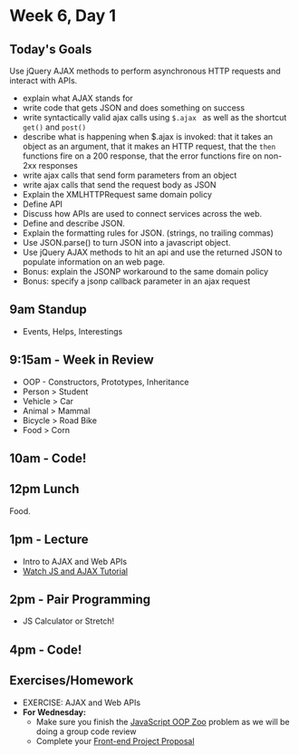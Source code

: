 # Week 6, Day 1

## Today's Goals

Use jQuery AJAX methods to perform asynchronous HTTP requests and interact with APIs.

  - explain what AJAX stands for
  - write code that gets JSON and does something on success
  - write syntactically valid ajax calls using `$.ajax ` as well as the shortcut `get()` and `post()`
  - describe what is happening when $.ajax is invoked: that it takes an object as an argument, that it makes an HTTP request, that the `then` functions fire on a 200 response, that the error functions fire on non-2xx responses
  - write ajax calls that send form parameters from an object
  - write ajax calls that send the request body as JSON
  - Explain the XMLHTTPRequest same domain policy
  - Define API
  - Discuss how APIs are used to connect services across the web.
  - Define and describe JSON.
  - Explain the formatting rules for JSON. (strings, no trailing commas)
  - Use JSON.parse() to turn JSON into a javascript object.
  - Use jQuery AJAX methods to hit an api and use the returned JSON to populate information on an web page.
  - Bonus: explain the JSONP workaround to the same domain policy
  - Bonus: specify a jsonp callback parameter in an ajax request

## 9am Standup

- Events, Helps, Interestings

## 9:15am - Week in Review

- OOP - Constructors, Prototypes, Inheritance
 - Person > Student
 - Vehicle > Car
 - Animal > Mammal
 - Bicycle > Road Bike
 - Food > Corn

## 10am - Code!

## 12pm Lunch

Food.

## 1pm - Lecture

- Intro to AJAX and Web APIs
- [Watch JS and AJAX Tutorial](https://www.youtube.com/watch?v=RDo3hBL1rfA)

## 2pm - Pair Programming

- JS Calculator or Stretch!

## 4pm - Code!

## Exercises/Homework

- EXERCISE: AJAX and Web APIs
- **For Wednesday:**
  - Make sure you finish the [JavaScript OOP Zoo](https://github.com/gSchool/g11-course-curriculum/tree/master/week05/05_exercises/js-oop-zoo) problem as we will be doing a group code review
  - Complete your [Front-end Project Proposal](https://github.com/gSchool/g11-course-curriculum/blob/master/resources/front-end-project-proposal.md)
